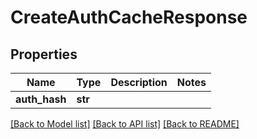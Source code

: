 # CreateAuthCacheResponse

## Properties
Name | Type | Description | Notes
------------ | ------------- | ------------- | -------------
**auth_hash** | **str** |  | 

[[Back to Model list]](../README.md#documentation-for-models) [[Back to API list]](../README.md#documentation-for-api-endpoints) [[Back to README]](../README.md)


